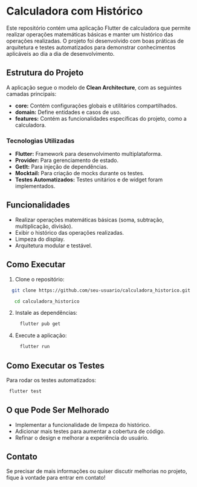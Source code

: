 # Calculadora com Histórico

Este repositório contém uma aplicação Flutter de calculadora que permite realizar operações matemáticas básicas e manter um histórico das operações realizadas. O projeto foi desenvolvido com boas práticas de arquitetura e testes automatizados para demonstrar conhecimentos aplicáveis ao dia a dia de desenvolvimento.

## Estrutura do Projeto

A aplicação segue o modelo de **Clean Architecture**, com as seguintes camadas principais:

- **core:** Contém configurações globais e utilitários compartilhados.
- **domain:** Define entidades e casos de uso.
- **features:** Contém as funcionalidades específicas do projeto, como a calculadora.

### Tecnologias Utilizadas

- **Flutter:** Framework para desenvolvimento multiplataforma.
- **Provider:** Para gerenciamento de estado.
- **GetIt:** Para injeção de dependências.
- **Mocktail:** Para criação de mocks durante os testes.
- **Testes Automatizados:** Testes unitários e de widget foram implementados.

## Funcionalidades

- Realizar operações matemáticas básicas (soma, subtração, multiplicação, divisão).
- Exibir o histórico das operações realizadas.
- Limpeza do display.
- Arquitetura modular e testável.

## Como Executar

1. Clone o repositório:
 ```bash
   git clone https://github.com/seu-usuario/calculadora_historico.git
```
```bash
   cd calculadora_historico
```
2. Instale as dependências:
```bash
     flutter pub get
```
4. Execute a aplicação:
```bash
     flutter run
```
## Como Executar os Testes
Para rodar os testes automatizados:
```bash
 flutter test
```
## O que Pode Ser Melhorado
- Implementar a funcionalidade de limpeza do histórico.
- Adicionar mais testes para aumentar a cobertura de código.
- Refinar o design e melhorar a experiência do usuário.
  
## Contato
Se precisar de mais informações ou quiser discutir melhorias no projeto, fique à vontade para entrar em contato!
